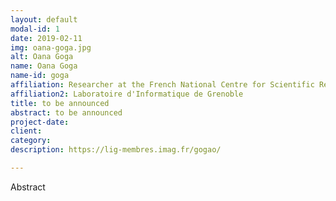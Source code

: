 ```yaml
---
layout: default
modal-id: 1
date: 2019-02-11
img: oana-goga.jpg
alt: Oana Goga
name: Oana Goga
name-id: goga
affiliation: Researcher at the French National Centre for Scientific Research (CNRS)
affiliation2: Laboratoire d'Informatique de Grenoble
title: to be announced
abstract: to be announced
project-date:
client:
category:
description: https://lig-membres.imag.fr/gogao/

---
```


Abstract
